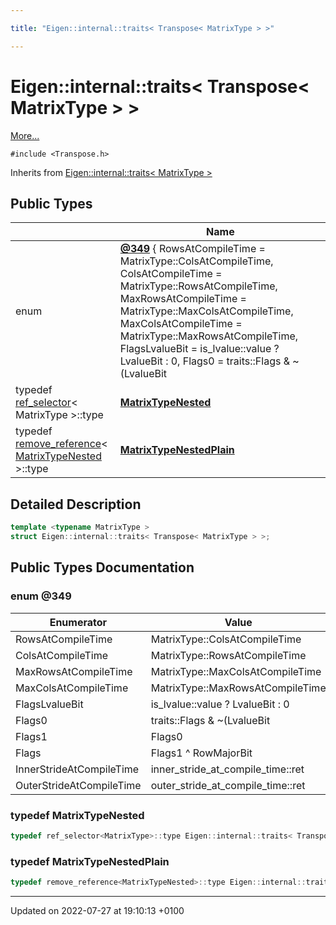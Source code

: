```yaml
---

title: "Eigen::internal::traits< Transpose< MatrixType > >"

---
```


# Eigen::internal::traits< Transpose< MatrixType > >



 [More...](#detailed-description)


`#include <Transpose.h>`

Inherits from [Eigen::internal::traits< MatrixType >](http://example.org/classes/structeigen_1_1internal_1_1traits/)

## Public Types

|                | Name           |
| -------------- | -------------- |
| enum| **[@349](http://example.org/classes/structeigen_1_1internal_1_1traits_3_01transpose_3_01matrixtype_01_4_01_4/#enum-@349)** { RowsAtCompileTime = MatrixType::ColsAtCompileTime, ColsAtCompileTime = MatrixType::RowsAtCompileTime, MaxRowsAtCompileTime = MatrixType::MaxColsAtCompileTime, MaxColsAtCompileTime = MatrixType::MaxRowsAtCompileTime, FlagsLvalueBit = is_lvalue<MatrixType>::value ? LvalueBit : 0, Flags0 = traits<MatrixTypeNestedPlain>::Flags & ~(LvalueBit | NestByRefBit), Flags1 = Flags0 | FlagsLvalueBit, Flags = Flags1 ^ RowMajorBit, InnerStrideAtCompileTime = inner_stride_at_compile_time<MatrixType>::ret, OuterStrideAtCompileTime = outer_stride_at_compile_time<MatrixType>::ret} |
| typedef <a href="http://example.org/classes/structeigen_1_1internal_1_1ref__selector/">ref_selector</a>< MatrixType >::type | **[MatrixTypeNested](http://example.org/classes/structeigen_1_1internal_1_1traits_3_01transpose_3_01matrixtype_01_4_01_4/#typedef-matrixtypenested)**  |
| typedef <a href="http://example.org/classes/structeigen_1_1internal_1_1remove__reference/">remove_reference</a>< <a href="http://example.org/classes/structeigen_1_1internal_1_1traits_3_01transpose_3_01matrixtype_01_4_01_4/#typedef-matrixtypenested">MatrixTypeNested</a> >::type | **[MatrixTypeNestedPlain](http://example.org/classes/structeigen_1_1internal_1_1traits_3_01transpose_3_01matrixtype_01_4_01_4/#typedef-matrixtypenestedplain)**  |

## Detailed Description

```cpp
template <typename MatrixType >
struct Eigen::internal::traits< Transpose< MatrixType > >;
```

## Public Types Documentation

### enum @349

| Enumerator | Value | Description |
| ---------- | ----- | ----------- |
| RowsAtCompileTime | MatrixType::ColsAtCompileTime|   |
| ColsAtCompileTime | MatrixType::RowsAtCompileTime|   |
| MaxRowsAtCompileTime | MatrixType::MaxColsAtCompileTime|   |
| MaxColsAtCompileTime | MatrixType::MaxRowsAtCompileTime|   |
| FlagsLvalueBit | is_lvalue<MatrixType>::value ? LvalueBit : 0|   |
| Flags0 | traits<MatrixTypeNestedPlain>::Flags & ~(LvalueBit | NestByRefBit)|   |
| Flags1 | Flags0 | FlagsLvalueBit|   |
| Flags | Flags1 ^ RowMajorBit|   |
| InnerStrideAtCompileTime | inner_stride_at_compile_time<MatrixType>::ret|   |
| OuterStrideAtCompileTime | outer_stride_at_compile_time<MatrixType>::ret|   |




### typedef MatrixTypeNested

```cpp
typedef ref_selector<MatrixType>::type Eigen::internal::traits< Transpose< MatrixType > >::MatrixTypeNested;
```


### typedef MatrixTypeNestedPlain

```cpp
typedef remove_reference<MatrixTypeNested>::type Eigen::internal::traits< Transpose< MatrixType > >::MatrixTypeNestedPlain;
```


-------------------------------

Updated on 2022-07-27 at 19:10:13 +0100